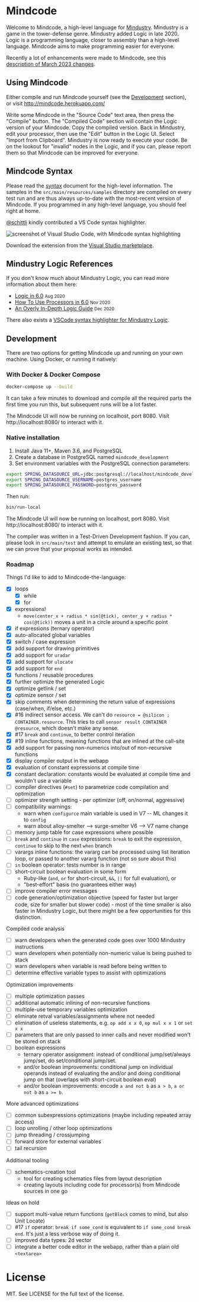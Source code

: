 # Mindcode

Welcome to Mindcode, a high-level language for [Mindustry](https://github.com/anuke/mindustry). Mindustry is a game in
the tower-defense genre. Mindustry added Logic in late 2020. Logic is a programming language, closer to assembly than a
high-level language. Mindcode aims to make programming easier for everyone.

Recently a lot of enhancements were made to Mindcode, see this [description of March 2023 changes](UPDATE-2023-03.markdown).

## Using Mindcode

Either compile and run Mindcode yourself (see the [Development](#development) section), or visit
http://mindcode.herokuapp.com/

Write some Mindcode in the "Source Code" text area, then press the "Compile" button. The "Compiled Code" section will
contain the Logic version of your Mindcode. Copy the compiled version. Back in Mindustry, edit your processor, then use
the "Edit" button in the Logic UI. Select "Import from Clipboard". Mindustry is now ready to execute your code. Be on
the lookout for "invalid" nodes in the Logic, and if you can, please report them so that Mindcode can be improved for
everyone.

## Mindcode Syntax

Please read the [syntax](SYNTAX.markdown) document for the high-level
information. The samples in the `src/main/resources/samples` directory are compiled on every test run and are thus
always up-to-date with the most-recent version of Mindcode.  If you programmed in any high-level language, you should
feel right at home.

[@schittli](https://github.com/schittli) kindly contributed a VS Code syntax highlighter.

![screenshot of Visual Studio Code, with Mindcode syntax highlighting](https://user-images.githubusercontent.com/8282673/112750180-43947a00-8fc7-11eb-8a22-83be7624753e.png)

Download the extension from the [Visual Studio marketplace](https://marketplace.visualstudio.com/items?itemName=TomSchi.mindcode).

## Mindustry Logic References

If you don't know much about Mindustry Logic, you can read more information about them here:

* [Logic in 6.0](https://www.reddit.com/r/Mindustry/comments/ic9wrm/logic_in_60/) <small>Aug 2020</small>
* [How To Use Processors in 6.0](https://steamcommunity.com/sharedfiles/filedetails/?id=2268059244) <small>Nov 2020</small>
* [An Overly In-Depth Logic Guide](https://www.reddit.com/r/Mindustry/comments/kfea1e/an_overly_indepth_logic_guide/) <small>Dec 2020</small>

There also exists a [VSCode syntax highlighter for Mindustry Logic](https://marketplace.visualstudio.com/items?itemName=Antyos.vscode-mlog).

## Development

There are two options for getting Mindcode up and running on your own machine. Using Docker, or running it natively:

### With Docker & Docker Compose

```sh
docker-compose up --build
```
It can take a few minutes to download and compile all the required parts the first time you run this, but subsequent
runs will be a lot faster.

The Mindcode UI will now be running on localhost, port 8080. Visit http://localhost:8080/ to interact with it.

### Native installation

1. Install Java 11+, Maven 3.6, and PostgreSQL
2. Create a database in PostgreSQL named `mindcode_development`
3. Set environment variables with the PostgreSQL connection parameters:
```sh
export SPRING_DATASOURCE_URL=jdbc:postgresql://localhost/mindcode_development
export SPRING_DATASOURCE_USERNAME=postgres_username
export SPRING_DATASOURCE_PASSWORD=postgres_password
```

Then run:

```sh
bin/run-local
```

The Mindcode UI will now be running on localhost, port 8080. Visit http://localhost:8080/ to interact with it.

The compiler was written in a Test-Driven Development fashion. If you can, please look in `src/main/test` and attempt to
emulate an existing test, so that we can prove that your proposal works as intended.

### Roadmap

Things I'd like to add to Mindcode-the-language:

* [x] loops
    * [x] while
    * [x] for
* [x] expressions!
    * `move(center_x + radius * sin(@tick), center_y + radius * cos(@tick))` moves a unit in a circle around a specific point
* [x] if expressions (ternary operator)
* [x] auto-allocated global variables
* [x] switch / case expression
* [x] add support for drawing primitives
* [x] add support for `uradar`
* [x] add support for `ulocate`
* [x] add support for `end`
* [x] functions / reusable procedures
* [x] further optimize the generated Logic
* [x] optimize getlink / set
* [x] optimize sensor / set
* [x] skip comments when determining the return value of expressions (case/when, if/else, etc.)
* [x] #16 indirect sensor access. We can't do `resource = @silicon ; CONTAINER.resource`. This tries to call `sensor
  result CONTAINER @resource`, which doesn't make any sense.
* [x] #17 `break` and `continue`, to better control iteration
* [x] #19 inline functions, meaning functions that are inlined at the call-site
* [x] add support for passing non-numerics into/out of non-recursive functions
* [x] display compiler output in the webapp
* [x] evaluation of constant expressions at compile time
* [x] constant declaration: constants would be evaluated at compile time and wouldn't use a variable
* [ ] compiler directives (`#set`) to parametrize code compilation and optimization
* [ ] optimizer strength setting - per optimizer (off, on/normal, aggressive)
* [ ] compatibility warnings:
  * warn when `configurce` main variable is used in V7 -- ML changes it to `config`
  * warn about alloy-smelter --> surge-smelter V6 --> V7 name change
* [ ] memory jump table for case expressions where possible
* [ ] `break` and `continue` in `case` expressions: `break` to exit the expression, `continue` to skip to the next `when` branch
* [ ] varargs inline functions: the vararg can be processed using list iteration loop, or passed to another vararg function (not so sure about this)
* [ ] `in` boolean operator: tests number is in range
* [ ] short-circuit boolean evaluation in some form
  * Ruby-like (`and`, `or` for short-circuit, `&&`, `||` for full evaluation), or
  * "best-effort" basis (no guarantees either way)
* [ ] improve compiler error messages
* [ ] code generation/optimization objective (speed for faster but larger code, size for smaller but slower code) - most of the time smaller is also faster in Mindustry Logic, but there might be a few opportunities for this distinction.

Compiled code analysis

* [ ] warn developers when the generated code goes over 1000 Mindustry instructions
* [ ] warn developers when potentially non-numeric value is being pushed to stack
* [ ] warn developers when variable is read before being written to
* [ ] determine effective variable types to assist with optimizations

Optimization improvements 

* [ ] multiple optimization passes
* [ ] additional automatic inlining of non-recursive functions 
* [ ] multiple-use temporary variables optimization
* [ ] eliminate retval variables/assignments where not needed
* [ ] elimination of useless statements, e.g. `op add x x 0`, `op mul x x 1` or `set x x`
* [ ] parameters that are only passed to inner calls and never modified won't be stored on stack
* [ ] boolean expressions
  * ternary operator assignment: instead of conditional jump/set/always jump/set, do set/conditional jump/set.
  * and/or boolean improvements: conditional jump on individual operands instead of evaluating the and/or and doing conditional jump on that (overlaps with short-circuit boolean eval)
  * and/or boolean improvements: encode `a and not b` as `a > b`, `a or not b` as `a >= b`.

More advanced optimizations 

* [ ] common subexpressions optimizations (maybe including repeated array access)
* [ ] loop unrolling / other loop optimizations
* [ ] jump threading / crossjumping
* [ ] forward store for external variables
* [ ] tail recursion

Additional tooling

* [ ] schematics-creation tool
  * tool for creating schematics files from layout description
  * creating layouts including code for processor(s) from Mindcode sources in one go

Ideas on hold

* [ ] support multi-value return functions (`getBlock` comes to mind, but also Unit Locate)
* [ ] #17 `if` operator: `break if some_cond` is equivalent to `if some_cond break end`. It's just a less verbose way of doing it.
* [ ] improved data types: 2d vector
* [ ] integrate a better code editor in the webapp, rather than a plain old `<textarea>`

# License

MIT. See LICENSE for the full text of the license.
